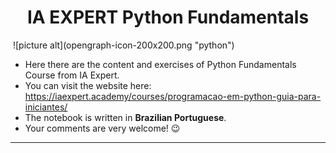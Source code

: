 <h1 align="center">
    IA EXPERT Python Fundamentals
</h1>

<img align="center"> 
![picture alt](opengraph-icon-200x200.png "python") 
</img>

- Here there are the content and exercises of Python Fundamentals Course from IA Expert.
- You can visit the website here: https://iaexpert.academy/courses/programacao-em-python-guia-para-iniciantes/
- The notebook is written in **Brazilian Portuguese**.
- Your comments are very welcome! :wink:

---


